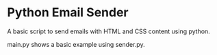 # Python Email Sender

A basic script to send emails with HTML and CSS content using python.

main.py shows a basic example using sender.py.
